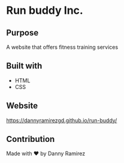 # Run buddy Inc.

## Purpose

A website that offers fitness training services

## Built with

- HTML
- CSS

## Website

https://dannyramirezgd.github.io/run-buddy/

## Contribution

Made with ❤️ by Danny Ramirez
